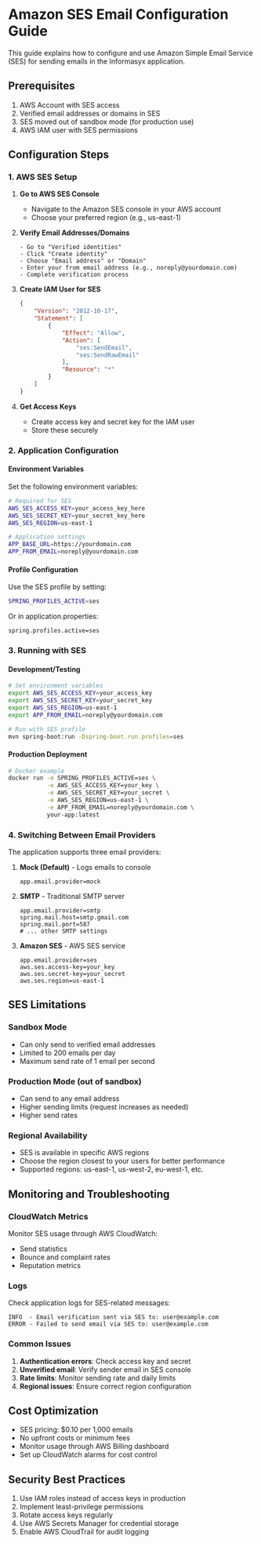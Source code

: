 # Amazon SES Email Configuration Guide

This guide explains how to configure and use Amazon Simple Email Service (SES) for sending emails in the Informasyx application.

## Prerequisites

1. AWS Account with SES access
2. Verified email addresses or domains in SES
3. SES moved out of sandbox mode (for production use)
4. AWS IAM user with SES permissions

## Configuration Steps

### 1. AWS SES Setup

1. **Go to AWS SES Console**
   - Navigate to the Amazon SES console in your AWS account
   - Choose your preferred region (e.g., us-east-1)

2. **Verify Email Addresses/Domains**
   ```
   - Go to "Verified identities"
   - Click "Create identity" 
   - Choose "Email address" or "Domain"
   - Enter your from email address (e.g., noreply@yourdomain.com)
   - Complete verification process
   ```

3. **Create IAM User for SES**
   ```json
   {
       "Version": "2012-10-17",
       "Statement": [
           {
               "Effect": "Allow",
               "Action": [
                   "ses:SendEmail",
                   "ses:SendRawEmail"
               ],
               "Resource": "*"
           }
       ]
   }
   ```

4. **Get Access Keys**
   - Create access key and secret key for the IAM user
   - Store these securely

### 2. Application Configuration

#### Environment Variables
Set the following environment variables:

```bash
# Required for SES
AWS_SES_ACCESS_KEY=your_access_key_here
AWS_SES_SECRET_KEY=your_secret_key_here
AWS_SES_REGION=us-east-1

# Application settings
APP_BASE_URL=https://yourdomain.com
APP_FROM_EMAIL=noreply@yourdomain.com
```

#### Profile Configuration
Use the SES profile by setting:

```bash
SPRING_PROFILES_ACTIVE=ses
```

Or in application.properties:
```properties
spring.profiles.active=ses
```

### 3. Running with SES

#### Development/Testing
```bash
# Set environment variables
export AWS_SES_ACCESS_KEY=your_access_key
export AWS_SES_SECRET_KEY=your_secret_key
export AWS_SES_REGION=us-east-1
export APP_FROM_EMAIL=noreply@yourdomain.com

# Run with SES profile
mvn spring-boot:run -Dspring-boot.run.profiles=ses
```

#### Production Deployment
```bash
# Docker example
docker run -e SPRING_PROFILES_ACTIVE=ses \
           -e AWS_SES_ACCESS_KEY=your_key \
           -e AWS_SES_SECRET_KEY=your_secret \
           -e AWS_SES_REGION=us-east-1 \
           -e APP_FROM_EMAIL=noreply@yourdomain.com \
           your-app:latest
```

### 4. Switching Between Email Providers

The application supports three email providers:

1. **Mock (Default)** - Logs emails to console
   ```properties
   app.email.provider=mock
   ```

2. **SMTP** - Traditional SMTP server
   ```properties
   app.email.provider=smtp
   spring.mail.host=smtp.gmail.com
   spring.mail.port=587
   # ... other SMTP settings
   ```

3. **Amazon SES** - AWS SES service
   ```properties
   app.email.provider=ses
   aws.ses.access-key=your_key
   aws.ses.secret-key=your_secret
   aws.ses.region=us-east-1
   ```

## SES Limitations

### Sandbox Mode
- Can only send to verified email addresses
- Limited to 200 emails per day
- Maximum send rate of 1 email per second

### Production Mode (out of sandbox)
- Can send to any email address
- Higher sending limits (request increases as needed)
- Higher send rates

### Regional Availability
- SES is available in specific AWS regions
- Choose the region closest to your users for better performance
- Supported regions: us-east-1, us-west-2, eu-west-1, etc.

## Monitoring and Troubleshooting

### CloudWatch Metrics
Monitor SES usage through AWS CloudWatch:
- Send statistics
- Bounce and complaint rates
- Reputation metrics

### Logs
Check application logs for SES-related messages:
```
INFO  - Email verification sent via SES to: user@example.com
ERROR - Failed to send email via SES to: user@example.com
```

### Common Issues
1. **Authentication errors**: Check access key and secret
2. **Unverified email**: Verify sender email in SES console
3. **Rate limits**: Monitor sending rate and daily limits
4. **Regional issues**: Ensure correct region configuration

## Cost Optimization

- SES pricing: $0.10 per 1,000 emails
- No upfront costs or minimum fees
- Monitor usage through AWS Billing dashboard
- Set up CloudWatch alarms for cost control

## Security Best Practices

1. Use IAM roles instead of access keys in production
2. Implement least-privilege permissions
3. Rotate access keys regularly
4. Use AWS Secrets Manager for credential storage
5. Enable AWS CloudTrail for audit logging